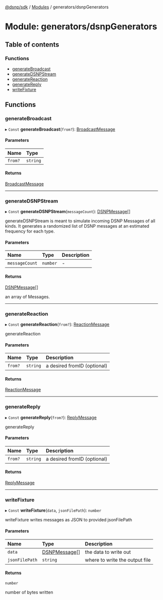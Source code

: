 [@dsnp/sdk](../README.md) / [Modules](../modules.md) / generators/dsnpGenerators

# Module: generators/dsnpGenerators

## Table of contents

### Functions

- [generateBroadcast](generators_dsnpgenerators.md#generatebroadcast)
- [generateDSNPStream](generators_dsnpgenerators.md#generatedsnpstream)
- [generateReaction](generators_dsnpgenerators.md#generatereaction)
- [generateReply](generators_dsnpgenerators.md#generatereply)
- [writeFixture](generators_dsnpgenerators.md#writefixture)

## Functions

### generateBroadcast

▸ `Const` **generateBroadcast**(`from?`): [BroadcastMessage](../interfaces/core_messages_messages.broadcastmessage.md)

#### Parameters

| Name | Type |
| :------ | :------ |
| `from?` | `string` |

#### Returns

[BroadcastMessage](../interfaces/core_messages_messages.broadcastmessage.md)

___

### generateDSNPStream

▸ `Const` **generateDSNPStream**(`messageCount`): [DSNPMessage](core_messages_messages.md#dsnpmessage)[]

generateDSNPStream is meant to simulate incoming DSNP Messages of all kinds.
It generates a randomized list of DSNP messages at an estimated frequency for each type.

#### Parameters

| Name | Type | Description |
| :------ | :------ | :------ |
| `messageCount` | `number` | - |

#### Returns

[DSNPMessage](core_messages_messages.md#dsnpmessage)[]

an array of Messages.

___

### generateReaction

▸ `Const` **generateReaction**(`from?`): [ReactionMessage](../interfaces/core_messages_messages.reactionmessage.md)

generateReaction

#### Parameters

| Name | Type | Description |
| :------ | :------ | :------ |
| `from?` | `string` | a desired fromID (optional) |

#### Returns

[ReactionMessage](../interfaces/core_messages_messages.reactionmessage.md)

___

### generateReply

▸ `Const` **generateReply**(`from?`): [ReplyMessage](../interfaces/core_messages_messages.replymessage.md)

generateReply

#### Parameters

| Name | Type | Description |
| :------ | :------ | :------ |
| `from?` | `string` | a desired fromID (optional) |

#### Returns

[ReplyMessage](../interfaces/core_messages_messages.replymessage.md)

___

### writeFixture

▸ `Const` **writeFixture**(`data`, `jsonFilePath`): `number`

writeFixture writes messages as JSON to provided jsonFilePath

#### Parameters

| Name | Type | Description |
| :------ | :------ | :------ |
| `data` | [DSNPMessage](core_messages_messages.md#dsnpmessage)[] | the data to write out |
| `jsonFilePath` | `string` | where to write the output file |

#### Returns

`number`

number of bytes written
